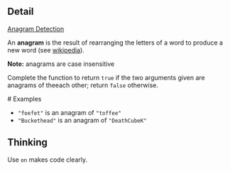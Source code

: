 ## Detail

[Anagram Detection](https://www.codewars.com/kata/anagram-detection/train/haskell)

An **anagram** is the result of rearranging the letters of a word to produce a new word (see [wikipedia](https://en.wikipedia.org/wiki/Anagram)).

**Note:** anagrams are case insensitive

Complete the function to return `true` if the two arguments given are anagrams of theeach other; return `false` otherwise.

\# Examples

- `"foefet"` is an anagram of `"toffee"`
- `"Buckethead"` is an anagram of `"DeathCubeK"`

## Thinking

Use `on` makes code clearly.